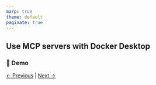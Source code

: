 ```yaml
---
marp: true
theme: default
paginate: true
---
```


## Use MCP servers with Docker Desktop

### 🚀 Demo

[← Previous](003-docker-benefits.md) | [Next →](005-slm-tips.md)
